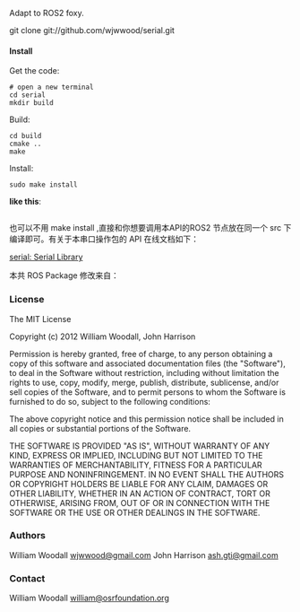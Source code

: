 Adapt to ROS2 foxy.

git clone git://github.com/wjwwood/serial.git

#### Install

Get the code:

    # open a new terminal 
    cd serial
    mkdir build

Build:

    cd build
    cmake ..
    make

Install:

    sudo make install

**like this**:

<img title="" src="file:///home/lee/serial/images/install_Serial_ubuntu.png" alt="" data-align="inline">



也可以不用 make install ,直接和你想要调用本API的ROS2 节点放在同一个 src 下编译即可。有关于本串口操作包的 API 在线文档如下：



[serial: Serial Library](http://wjwwood.io/serial/doc/1.1.0/index.html)



本共 ROS Package 修改来自：

### License

The MIT License

Copyright (c) 2012 William Woodall, John Harrison

Permission is hereby granted, free of charge, to any person obtaining a copy of this software and associated documentation files (the "Software"), to deal in the Software without restriction, including without limitation the rights to use, copy, modify, merge, publish, distribute, sublicense, and/or sell copies of the Software, and to permit persons to whom the Software is furnished to do so, subject to the following conditions:

The above copyright notice and this permission notice shall be included in all copies or substantial portions of the Software.

THE SOFTWARE IS PROVIDED "AS IS", WITHOUT WARRANTY OF ANY KIND, EXPRESS OR IMPLIED, INCLUDING BUT NOT LIMITED TO THE WARRANTIES OF MERCHANTABILITY, FITNESS FOR A PARTICULAR PURPOSE AND NONINFRINGEMENT. IN NO EVENT SHALL THE AUTHORS OR COPYRIGHT HOLDERS BE LIABLE FOR ANY CLAIM, DAMAGES OR OTHER LIABILITY, WHETHER IN AN ACTION OF CONTRACT, TORT OR OTHERWISE, ARISING FROM, OUT OF OR IN CONNECTION WITH THE SOFTWARE OR THE USE OR OTHER DEALINGS IN THE SOFTWARE.

### Authors

William Woodall <wjwwood@gmail.com>
John Harrison <ash.gti@gmail.com>

### Contact

William Woodall <william@osrfoundation.org>
